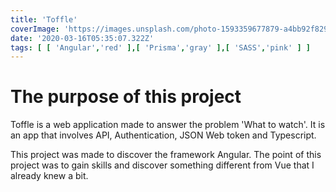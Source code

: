 ```yaml
---
title: 'Toffle'
coverImage: 'https://images.unsplash.com/photo-1593359677879-a4bb92f829d1?ixlib=rb-1.2.1&ixid=MnwxMjA3fDB8MHxwaG90by1wYWdlfHx8fGVufDB8fHx8&auto=format&fit=crop&w=1470&q=80'
date: '2020-03-16T05:35:07.322Z'
tags: [ [ 'Angular','red' ],[ 'Prisma','gray' ],[ 'SASS','pink' ] ]
---
```


# The purpose of this project

Toffle is a web application made to answer the problem 'What to watch'.
It is an app that involves API, Authentication, JSON Web token and Typescript.
<!--more-->
This project was made to discover the framework Angular.
The point of this project was to gain skills and discover something different from Vue that I already knew a bit.

